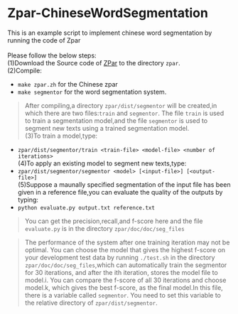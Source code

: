 # Zpar-ChineseWordSegmentation

This is an example script to implement chinese word segmentation by running the code of Zpar<br><br>
Please follow the below steps:<br>
(1)Download the Source code of [ZPar](https://github.com/frcchang/zpar/releases) to the directory `zpar`.<br>
(2)Compile:<br>
* `make zpar.zh` for the Chinese zpar<br>
* `make segmentor` for the word segmentation system.<br>      
>After compiling,a directory `zpar/dist/segmentor` will be created,in which there are two files:`train` and `segmentor`. The file `train` is used to train a segmentation model,and the file `segmentor` is used to segment new texts using a trained segmentation model.<br>
(3)To train a model,type:<br>
* `zpar/dist/segmentor/train <train-file> <model-file> <number of iterations>`<br>
(4)To apply an existing model to segment new texts,type:<br>
* `zpar/dist/segmentor/segmentor <model> [<input-file>] [<output-file>]`<br>
(5)Suppose a maunally specified segmentation of the input file has been given in a reference file,you can evaluate the quality of the outputs by typing:<br>
* `python evaluate.py output.txt reference.txt` <br>
>You can get the precision,recall,and f-score here and the file `evaluate.py` is in the directory `zpar/doc/doc/seg_files`<br>

>The performance of the system after one training iteration may not be optimal. You can choose the model that gives the highest f-score on your development test data by running `./test.sh` in the directory `zpar/doc/doc/seg_files`,which can automatically train the segmentor for 30 iterations, and after the ith iteration, stores the model file to model.i. You can compare the f-score of all 30 iterations and choose model.k, which gives the best f-score, as the final model.In this file, there is a variable called `segmentor`. You need to set this variable to the relative directory of `zpar/dist/segmentor`.
